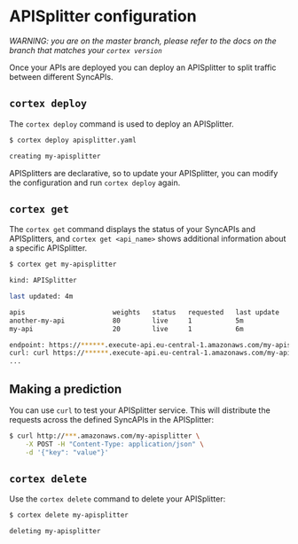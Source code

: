 # APISplitter configuration

_WARNING: you are on the master branch, please refer to the docs on the branch that matches your `cortex version`_



Once your APIs are deployed you can deploy an APISplitter to split traffic between different SyncAPIs.

## `cortex deploy`

The `cortex deploy` command is used to deploy an APISplitter.

```bash
$ cortex deploy apisplitter.yaml

creating my-apisplitter
```

APISplitters are declarative, so to update your APISplitter, you can modify the configuration and run `cortex deploy` again.

## `cortex get`

The `cortex get` command displays the status of your SyncAPIs and APISplitters, and `cortex get <api_name>` shows additional information about a specific APISplitter.

```bash
$ cortex get my-apisplitter

kind: APISplitter

last updated: 4m

apis                      weights   status   requested   last update   avg request   2XX   5XX
another-my-api            80        live     1           5m            -             -     -
my-api                    20        live     1           6m            -             -     -

endpoint: https://******.execute-api.eu-central-1.amazonaws.com/my-apisplitter
curl: curl https://******.execute-api.eu-central-1.amazonaws.com/my-apisplitter -X POST -H "Content-Type: application/json" -d @sample.json
...
```

## Making a prediction

You can use `curl` to test your APISplitter service. This will distribute the requests across the defined SyncAPIs in the APISplitter:

```bash
$ curl http://***.amazonaws.com/my-apisplitter \
    -X POST -H "Content-Type: application/json" \
    -d '{"key": "value"}'
```

## `cortex delete`

Use the `cortex delete` command to delete your APISplitter:

```bash
$ cortex delete my-apisplitter

deleting my-apisplitter
```
